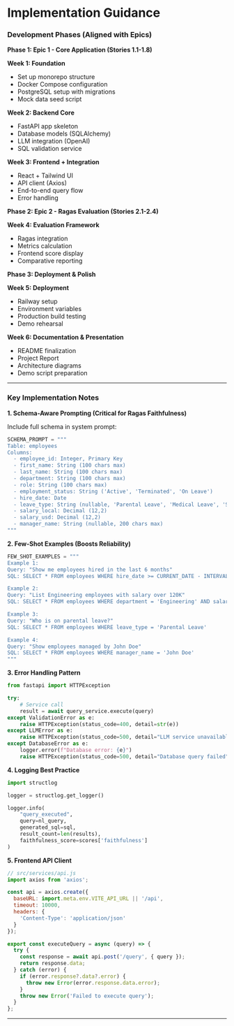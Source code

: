 # Implementation Guidance

### Development Phases (Aligned with Epics)

**Phase 1: Epic 1 - Core Application (Stories 1.1-1.8)**

**Week 1: Foundation**
- Set up monorepo structure
- Docker Compose configuration
- PostgreSQL setup with migrations
- Mock data seed script

**Week 2: Backend Core**
- FastAPI app skeleton
- Database models (SQLAlchemy)
- LLM integration (OpenAI)
- SQL validation service

**Week 3: Frontend + Integration**
- React + Tailwind UI
- API client (Axios)
- End-to-end query flow
- Error handling

**Phase 2: Epic 2 - Ragas Evaluation (Stories 2.1-2.4)**

**Week 4: Evaluation Framework**
- Ragas integration
- Metrics calculation
- Frontend score display
- Comparative reporting

**Phase 3: Deployment & Polish**

**Week 5: Deployment**
- Railway setup
- Environment variables
- Production build testing
- Demo rehearsal

**Week 6: Documentation & Presentation**
- README finalization
- Project Report
- Architecture diagrams
- Demo script preparation

---

### Key Implementation Notes

**1. Schema-Aware Prompting (Critical for Ragas Faithfulness)**

Include full schema in system prompt:
```python
SCHEMA_PROMPT = """
Table: employees
Columns:
  - employee_id: Integer, Primary Key
  - first_name: String (100 chars max)
  - last_name: String (100 chars max)
  - department: String (100 chars max)
  - role: String (100 chars max)
  - employment_status: String ('Active', 'Terminated', 'On Leave')
  - hire_date: Date
  - leave_type: String (nullable, 'Parental Leave', 'Medical Leave', 'Sick Leave')
  - salary_local: Decimal (12,2)
  - salary_usd: Decimal (12,2)
  - manager_name: String (nullable, 200 chars max)
"""
```

**2. Few-Shot Examples (Boosts Reliability)**

```python
FEW_SHOT_EXAMPLES = """
Example 1:
Query: "Show me employees hired in the last 6 months"
SQL: SELECT * FROM employees WHERE hire_date >= CURRENT_DATE - INTERVAL '6 months'

Example 2:
Query: "List Engineering employees with salary over 120K"
SQL: SELECT * FROM employees WHERE department = 'Engineering' AND salary_usd > 120000

Example 3:
Query: "Who is on parental leave?"
SQL: SELECT * FROM employees WHERE leave_type = 'Parental Leave'

Example 4:
Query: "Show employees managed by John Doe"
SQL: SELECT * FROM employees WHERE manager_name = 'John Doe'
"""
```

**3. Error Handling Pattern**

```python
from fastapi import HTTPException

try:
    # Service call
    result = await query_service.execute(query)
except ValidationError as e:
    raise HTTPException(status_code=400, detail=str(e))
except LLMError as e:
    raise HTTPException(status_code=500, detail="LLM service unavailable")
except DatabaseError as e:
    logger.error(f"Database error: {e}")
    raise HTTPException(status_code=500, detail="Database query failed")
```

**4. Logging Best Practice**

```python
import structlog

logger = structlog.get_logger()

logger.info(
    "query_executed",
    query=nl_query,
    generated_sql=sql,
    result_count=len(results),
    faithfulness_score=scores['faithfulness']
)
```

**5. Frontend API Client**

```javascript
// src/services/api.js
import axios from 'axios';

const api = axios.create({
  baseURL: import.meta.env.VITE_API_URL || '/api',
  timeout: 10000,
  headers: {
    'Content-Type': 'application/json'
  }
});

export const executeQuery = async (query) => {
  try {
    const response = await api.post('/query', { query });
    return response.data;
  } catch (error) {
    if (error.response?.data?.error) {
      throw new Error(error.response.data.error);
    }
    throw new Error('Failed to execute query');
  }
};
```

---
